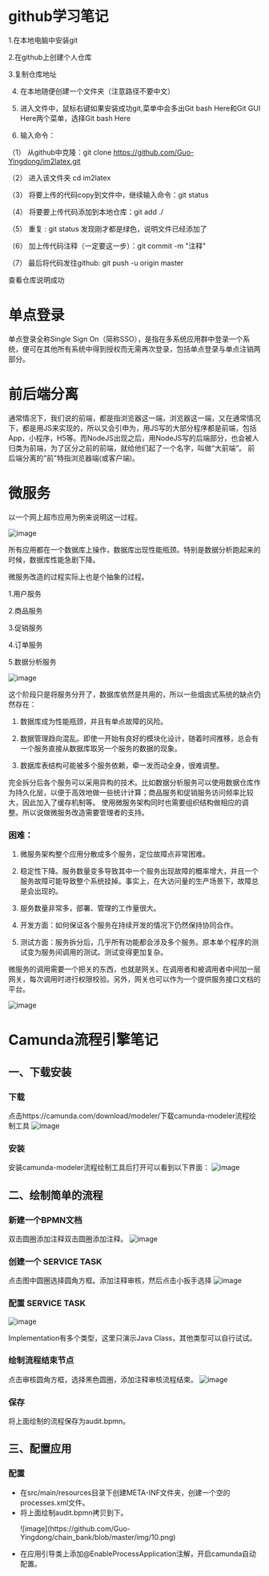 # github学习笔记

1.在本地电脑中安装git

2.在github上创建个人仓库

3.复制仓库地址

4.	在本地随便创建一个文件夹（注意路径不要中文）

5.	进入文件中，鼠标右键如果安装成功git,菜单中会多出Git bash Here和Git GUI Here两个菜单，选择Git bash Here

6.	输入命令：

（1）	从github中克隆：git clone https://github.com/Guo-Yingdong/im2latex.git

（2）	进入该文件夹 cd im2latex

（3）	将要上传的代码copy到文件中，继续输入命令：git status

（4）	将要要上传代码添加到本地仓库：git  add ./

（5）	重复  :     git status   发现刚才都是绿色，说明文件已经添加了

（6）	加上传代码注释（一定要这一步）：git commit -m "注释"

（7）	最后将代码发往github:    git push -u origin master   

查看仓库说明成功


# 单点登录

单点登录全称Single Sign On（简称SSO），是指在多系统应用群中登录一个系统，便可在其他所有系统中得到授权而无需再次登录，包括单点登录与单点注销两部分。

# 前后端分离
通常情况下，我们说的前端，都是指浏览器这一端，浏览器这一端，又在通常情况下，都是用JS来实现的，所以又会引申为，用JS写的大部分程序都是前端，包括App，小程序，H5等。而NodeJS出现之后，用NodeJS写的后端部分，也会被人归类为前端，为了区分之前的前端，就给他们起了一个名字，叫做“大前端”。
前后端分离的"前"特指浏览器端(或客户端)。

# 微服务
以一个网上超市应用为例来说明这一过程。
 
![image](https://github.com/Guo-Yingdong/chain_bank/blob/master/img/1.png)

所有应用都在一个数据库上操作，数据库出现性能瓶颈。特别是数据分析跑起来的时候，数据库性能急剧下降。

微服务改造的过程实际上也是个抽象的过程。

1.用户服务

2.商品服务

3.促销服务

4.订单服务

5.数据分析服务

![image](https://github.com/Guo-Yingdong/chain_bank/blob/master/img/2.png)

这个阶段只是将服务分开了，数据库依然是共用的，所以一些烟囱式系统的缺点仍然存在：

1.	数据库成为性能瓶颈，并且有单点故障的风险。

2.	数据管理趋向混乱。即使一开始有良好的模块化设计，随着时间推移，总会有一个服务直接从数据库取另一个服务的数据的现象。

3.	数据库表结构可能被多个服务依赖，牵一发而动全身，很难调整。

完全拆分后各个服务可以采用异构的技术。比如数据分析服务可以使用数据仓库作为持久化层，以便于高效地做一些统计计算；商品服务和促销服务访问频率比较大，因此加入了缓存机制等。
使用微服务架构同时也需要组织结构做相应的调整。所以说做微服务改造需要管理者的支持。

### 困难：

1.	微服务架构整个应用分散成多个服务，定位故障点非常困难。

2.	稳定性下降。服务数量变多导致其中一个服务出现故障的概率增大，并且一个服务故障可能导致整个系统挂掉。事实上，在大访问量的生产场景下，故障总是会出现的。

3.	服务数量非常多，部署、管理的工作量很大。

4.	开发方面：如何保证各个服务在持续开发的情况下仍然保持协同合作。

5.	测试方面：服务拆分后，几乎所有功能都会涉及多个服务。原本单个程序的测试变为服务间调用的测试。测试变得更加复杂。

微服务的调用需要一个把关的东西，也就是网关。在调用者和被调用者中间加一层网关，每次调用时进行权限校验。另外，网关也可以作为一个提供服务接口文档的平台。

![image](https://github.com/Guo-Yingdong/chain_bank/blob/master/img/3.png)

# Camunda流程引擎笔记
## 一、下载安装
### 下载
点击https://camunda.com/download/modeler/下载camunda-modeler流程绘制工具
![image](https://github.com/Guo-Yingdong/chain_bank/blob/master/img/4.png)

### 安装
安装camunda-modeler流程绘制工具后打开可以看到以下界面：
![image](https://github.com/Guo-Yingdong/chain_bank/blob/master/img/5.png)

## 二、绘制简单的流程
### 新建一个BPMN文档
双击圆圈添加注释双击圆圈添加注释。
![image](https://github.com/Guo-Yingdong/chain_bank/blob/master/img/6.png)

### 创建一个 SERVICE TASK
点击图中圆圈选择圆角方框。添加注释审核，然后点击小扳手选择
![image](https://github.com/Guo-Yingdong/chain_bank/blob/master/img/7.png)

### 配置 SERVICE TASK
![image](https://github.com/Guo-Yingdong/chain_bank/blob/master/img/8.png)

Implementation有多个类型，这里只演示Java Class，其他类型可以自行试试。

### 绘制流程结束节点
点击审核圆角方框，选择黑色圆圈，添加注释审核流程结束。
![image](https://github.com/Guo-Yingdong/chain_bank/blob/master/img/9.png)

### 保存
将上面绘制的流程保存为audit.bpmn。

## 三、配置应用
### 配置
<ul> 
 <li> 在src/main/resources目录下创建META-INF文件夹，创建一个空的processes.xml文件。</li>
 <li> 将上面绘制audit.bpmn拷贝到下。 </li>
 <p>![image](https://github.com/Guo-Yingdong/chain_bank/blob/master/img/10.png) </p>
 <li> 在应用引导类上添加@EnableProcessApplication注解，开启camunda自动配置。 </li>
